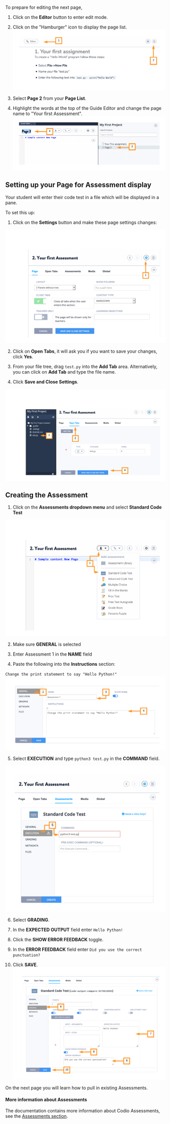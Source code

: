 To prepare for editing the next page,

1. Click on the **Editor** button to enter edit mode.

2. Click on the "Hamburger" icon to display the page list.
![.guides/img/editPageTwo](.guides/img/editPageTwo.png)

3. Select **Page 2** from your **Page List**. 

4. Highlight the words at the top of the Guide Editor and change the page name to "Your first Assessment".
![.guides/img/pageTwo](.guides/img/pageTwo.png)

## Setting up your Page for Assessment display
Your student will enter their code test in a file which will be displayed in a pane. 

To set this up: 

1. Click on the **Settings** button and make these page settings changes:


![.guides/img/pageSettings](.guides/img/pageSettings.png)

2. Click on **Open Tabs**, it will ask you if you want to save your changes, click **Yes**. 

3. From your file tree, drag `test.py` into the **Add Tab** area. Alternatively, you can click on **Add Tab** and type the file name.

4. Click **Save and Close Settings**.

![.guides/img/openTabs](.guides/img/openTabs.png)

## Creating the Assessment
1. Click on the **Assessments dropdown menu** and select **Standard Code Test**

![.guides/img/assessmentDropdown](.guides/img/assessmentDropdown.png)

2. Make sure **GENERAL** is selected

3. Enter Assessment 1 in the **NAME** field

4. Paste the following into the **Instructions** section:

`Change the print statement to say "Hello Python!"`
![.guides/img/generalAssessment](.guides/img/generalAssessment.png)

5. Select **EXECUTION** and type `python3 test.py` in the **COMMAND** field.

![.guides/img/executionAssessment](.guides/img/executionAssessment.png)


6. Select **GRADING**.

7. In the **EXPECTED OUTPUT** field enter `Hello Python!` 

8. Click the **SHOW ERROR FEEDBACK** toggle.

9. In the **ERROR FEEDBACK** field enter `Did you use the correct punctuation?` 

10. Click **SAVE**.
![.guides/img/gradingAssessment](.guides/img/gradingAssessment.png)

On the next page you will learn how to pull in existing Assessments. 

#### More information about Assessments
The documentation contains more information about Codio Assessments, see the  [Assessments section](https://docs.codio.com/courses/assessments/).
